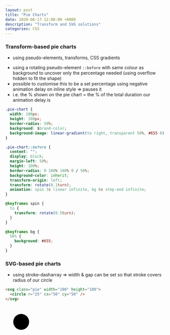 ```yaml
---
layout: post
title: "Pie Charts"
date: 2020-06-17 12:00:00 +0000
description: "Transform and SVG solutions"
categories: CSS
---
```


### Transform-based pie charts

- using pseudo-elements, transforms, CSS gradients
<!--more-->

<div class="pie-chart"></div>

- using a rotating pseudo-element `::before` with same colour as background to uncover only the percentage needed (using overflow hidden to fit the shape)
- possible to customise this to be a set percentage using negative animation delay on inline style => pauses it
- i.e. the % shown on the pie chart = the % of the total duration our animation delay is

```css
.pie-chart {
  width: 100px;
  height: 100px;
  border-radius: 50%;
  background: $brand-color;
  background-image: linear-gradient(to right, transparent 50%, #655 0);
}

.pie-chart::before {
  content: "";
  display: block;
  margin-left: 50%;
  height: 100%;
  border-radius: 0 100% 100% 0 / 50%;
  background-color: inherit;
  transform-origin: left;
  transform: rotate(0.1turn);
  animation: spin 3s linear infinite, bg 6s step-end infinite;
}

@keyframes spin {
  to {
    transform: rotate(0.5turn);
  }
}

@keyframes bg {
  50% {
    background: #655;
  }
}
```

### SVG-based pie charts

- using stroke-dasharray => width & gap can be set so that stroke covers radius of our circle

```html
<svg class="pie" width="100" height="100">
  <circle r="25" cx="50" cy="50" />
</svg>
```

<svg class="pie" width="100" height="100">
<circle r="25" cx="50" cy="50" />
</svg>
